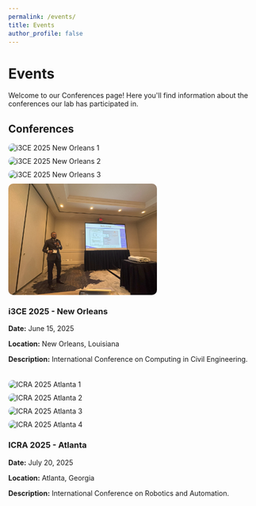 ```yaml
---
permalink: /events/
title: Events
author_profile: false
---
```


# Events

<!-- Updated layout for conferences with consistent and larger images -->
<p>Welcome to our Conferences page! Here you'll find information about the conferences our lab has participated in.</p>

## Conferences

<div style="display: flex; flex-wrap: wrap; gap: 20px;">
  <div style="flex: 1; min-width: 300px;">
    <div style="display: flex; flex-wrap: wrap; gap: 10px;">
      <img src="/_pages/event/i3c3/20250512_101511.jpg" alt="i3CE 2025 New Orleans 1" style="width: 100%; max-width: 300px; border-radius: 10px;">
      <img src="/_pages/event/i3c3/20250512_103459.jpg" alt="i3CE 2025 New Orleans 2" style="width: 100%; max-width: 300px; border-radius: 10px;">
      <img src="/_pages/event/i3c3/20250512_114440.jpg" alt="i3CE 2025 New Orleans 3" style="width: 100%; max-width: 300px; border-radius: 10px;">
      <img src="/_pages/event/i3c3/IMG_9295.jpg" alt="i3CE 2025 New Orleans 4" style="width: 100%; max-width: 300px; border-radius: 10px;">
    </div>
    <h3>i3CE 2025 - New Orleans</h3>
    <p><strong>Date:</strong> June 15, 2025</p>
    <p><strong>Location:</strong> New Orleans, Louisiana</p>
    <p><strong>Description:</strong> International Conference on Computing in Civil Engineering.</p>
  </div>
  <div style="flex: 1; min-width: 300px;">
    <div style="display: flex; flex-wrap: wrap; gap: 10px;">
      <img src="/_pages/event/icra/20250519_085056.jpg" alt="ICRA 2025 Atlanta 1" style="width: 100%; max-width: 300px; border-radius: 10px;">
      <img src="/_pages/event/icra/20250519_085106.jpg" alt="ICRA 2025 Atlanta 2" style="width: 100%; max-width: 300px; border-radius: 10px;">
      <img src="/_pages/event/icra/20250519_141709(0).jpg" alt="ICRA 2025 Atlanta 3" style="width: 100%; max-width: 300px; border-radius: 10px;">
      <img src="/_pages/event/icra/20250519_161426.jpg" alt="ICRA 2025 Atlanta 4" style="width: 100%; max-width: 300px; border-radius: 10px;">
    </div>
    <h3>ICRA 2025 - Atlanta</h3>
    <p><strong>Date:</strong> July 20, 2025</p>
    <p><strong>Location:</strong> Atlanta, Georgia</p>
    <p><strong>Description:</strong> International Conference on Robotics and Automation.</p>
  </div>
</div>
